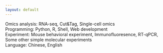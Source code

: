 ```yaml
---
layout: default
---
```


Omics analysis: RNA-seq, Cut&Tag, Single-cell omics <br>
Programming: Python, R, Shell, Web development <br>
Experiment: Mouse behavioral experiment, Immunofluoresence, RT-qPCR, Some other simple molecular experiments <br>
Language: Chinese, English <br>
